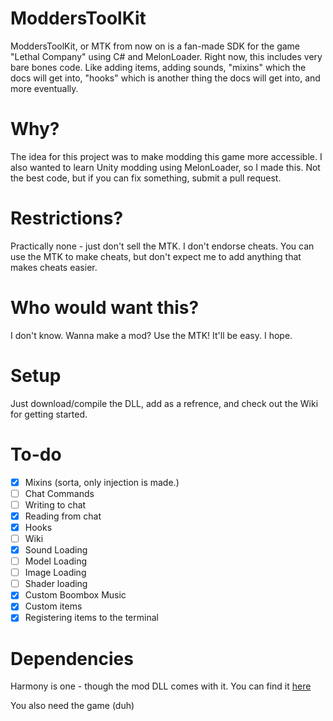 # ModdersToolKit

ModdersToolKit, or MTK from now on is a fan-made SDK for the game "Lethal Company" using C# and MelonLoader.
Right now, this includes very bare bones code. Like adding items, adding sounds, "mixins" which the docs will get into, "hooks" which is another thing the docs will get into, and more eventually.

# Why?

The idea for this project was to make modding this game more accessible.
I also wanted to learn Unity modding using MelonLoader, so I made this.
Not the best code, but if you can fix something, submit a pull request.

# Restrictions?

Practically none - just don't sell the MTK.
I don't endorse cheats. You can use the MTK to make cheats,
but don't expect me to add anything that makes cheats easier.

# Who would want this?

I don't know. Wanna make a mod? Use the MTK! It'll be easy. I hope.

# Setup

Just download/compile the DLL, add as a refrence, and check out the Wiki for getting started.

# To-do

- [X] Mixins (sorta, only injection is made.)
- [ ] Chat Commands
- [ ] Writing to chat
- [X] Reading from chat
- [X] Hooks
- [ ] Wiki
- [X] Sound Loading
- [ ] Model Loading
- [ ] Image Loading
- [ ] Shader loading
- [X] Custom Boombox Music
- [X] Custom items
- [X] Registering items to the terminal

# Dependencies

Harmony is one - though the mod DLL comes with it.
You can find it [here](https://github.com/pardeike/Harmony)

You also need the game (duh)

